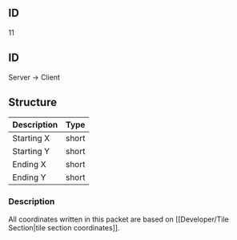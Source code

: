 ## ID
11

## ID
Server -> Client

## Structure
| Description | Type  |
|-------------|-------|
| Starting X  | short |
| Starting Y  | short |
| Ending X    | short |
| Ending Y    | short |

### Description
All coordinates written in this packet are based on [[Developer/Tile Section|tile section coordinates]].